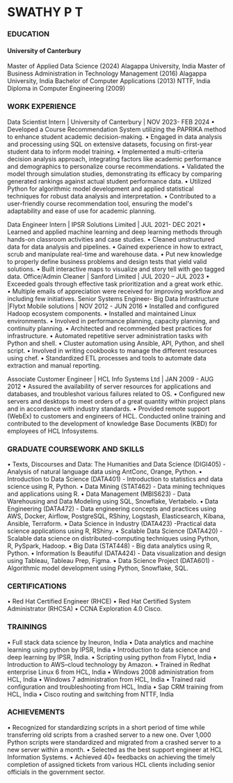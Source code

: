 # SWATHY P T


### EDUCATION

#### University of Canterbury
  
  Master of Applied Data Science (2024)
Alagappa University, India      Master of Business Administration in Technology Management (2016)
Alagappa University, India       Bachelor of Computer Applications (2013)
NTTF, India                                  Diploma in Computer Engineering (2009)

### WORK EXPERIENCE
Data Scientist Intern | University of Canterbury | NOV 2023- FEB 2024
•	Developed a Course Recommendation System utilizing the PAPRIKA method to enhance student academic decision-making.
•	Engaged in data analysis and processing using SQL on extensive datasets, focusing on first-year student data to inform model training.
•	Implemented a multi-criteria decision analysis approach, integrating factors like academic performance and demographics to personalize course recommendations.
•	Validated the model through simulation studies, demonstrating its efficacy by comparing generated rankings against actual student performance data.
•	Utilized Python for algorithmic model development and applied statistical techniques for robust data analysis and interpretation. 
•	Contributed to a user-friendly course recommendation tool, ensuring the model's adaptability and ease of use for academic planning.

Data Engineer Intern | IPSR Solutions Limited | JUL 2021- DEC 2021
•	Learned and applied machine learning and deep learning methods through hands-on classroom activities and case studies.
•	Cleaned unstructured data for data analysis and pipelines.
•	Gained experience in how to extract, scrub and manipulate real-time and warehouse data.
•	Put new knowledge to properly define business problems and design tests that yield valid solutions.
•	Built interactive maps to visualize and story tell with geo tagged data. 
Office/Admin Cleaner | Sanford Limited | JUL 2020 – JUL 2023
•	Exceeded goals through effective task prioritization and a great work ethic.
•	Multiple emails of appreciation were received for improving workflow and including few initiatives.
Senior Systems Engineer- Big Data Infrastructure |Flytxt Mobile solutions | NOV 2012 - JUN 2016
•	Installed and configured Hadoop ecosystem components.
•	Installed and maintained Linux environments.
•	Involved in performance planning, capacity planning, and continuity planning.
•	Architected and recommended best practices for infrastructure.
•	Automated repetitive server administration tasks with Python and shell.
•	Cluster automation using Ansible, API, Python, and shell script.
•	Involved in writing cookbooks to manage the different resources using chef.
•	Standardized ETL processes and tools to automate data extraction and manual reporting.

Associate Customer Engineer | HCL Info Systems Ltd | JAN 2009 - AUG 2012
•	Assured the availability of server resources for applications and databases, and troubleshot various failures related to OS.
•	Configured new servers and desktops to meet orders of a great quantity within project plans and in accordance with industry standards.
•	Provided remote support (WebEx) to customers and engineers of HCL. Conducted online training and contributed to the development of knowledge Base Documents (KBD) for employees of HCL Infosystems.
### GRADUATE COURSEWORK AND SKILLS
•	Texts, Discourses and Data: The Humanities and Data Science (DIGI405) - Analysis of natural language data using AntConc, Orange, Python.
•	Introduction to Data Science (DATA401) - Introduction to statistics and data science using R, Python.
•	Data Mining (STAT462) - Data mining techniques and applications using R.
•	Data Management (MBIS623) - Data Warehousing and Data Modeling using SQL, Snowflake, Vertabelo.
•	Data Engineering (DATA472) - Data engineering concepts and practices using AWS, Docker, Airflow, PostgreSQL, RShiny, Logstash, Elasticsearch, Kibana, Ansible, Terraform.
•	Data Science in Industry (DATA423) -Practical data science applications using R, RShiny.
•	Scalable Data Science (DATA420) - Scalable data science on distributed-computing techniques using Python, R, PySpark, Hadoop.
•	Big Data (STAT448) - Big data analytics using R, Python.
•	Information Is Beautiful (DATA424) - Data visualization and design using Tableau, Tableau Prep, Figma.
•	Data Science Project (DATA601) - Algorithmic model development using Python, Snowflake, SQL.
### CERTIFICATIONS
•	Red Hat Certified Engineer (RHCE)
•	Red Hat Certified System Administrator (RHCSA)
•	CCNA Exploration 4.0 Cisco.
### TRAININGS 
•	Full stack data science by Ineuron, India
•	Data analytics and machine learning using python by IPSR, India
•	Introduction to data science and deep learning by IPSR, India.
•	Scripting using python from Flytxt, India
•	Introduction to AWS–cloud technology by Amazon.
•	Trained in Redhat enterprise Linux 6 from HCL, India
•	Windows 2008 administration from HCL, India
•	Windows 7 administration from HCL, India
•	Trained raid configuration and troubleshooting from HCL, India
•	Sap CRM training from HCL, India
•	Cisco routing and switching from NTTF, India
### ACHIEVEMENTS
•	Recognized for standardizing scripts in a short period of time while transferring old scripts from a crashed server to a new one. Over 1,000 Python scripts were standardized and migrated from a crashed server to a new server within a month.
•	Selected as the best support engineer at HCL Information Systems.
•	Achieved 40+ feedbacks on achieving the timely completion of assigned tickets from various HCL clients including senior officials in the government sector.
